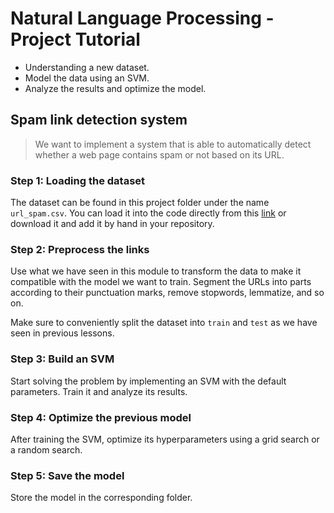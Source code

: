 # Natural Language Processing - Project Tutorial

- Understanding a new dataset.
- Model the data using an SVM.
- Analyze the results and optimize the model.

## Spam link detection system

> We want to implement a system that is able to automatically detect whether a web page contains spam or not based on its URL.

### Step 1: Loading the dataset

The dataset can be found in this project folder under the name `url_spam.csv`. You can load it into the code directly from this [link](`https://raw.githubusercontent.com/4GeeksAcademy/NLP-project-tutorial/main/url_spam.csv`) or download it and add it by hand in your repository.

### Step 2: Preprocess the links

Use what we have seen in this module to transform the data to make it compatible with the model we want to train. Segment the URLs into parts according to their punctuation marks, remove stopwords, lemmatize, and so on.

Make sure to conveniently split the dataset into `train` and `test` as we have seen in previous lessons.

### Step 3: Build an SVM

Start solving the problem by implementing an SVM with the default parameters. Train it and analyze its results.

### Step 4: Optimize the previous model

After training the SVM, optimize its hyperparameters using a grid search or a random search.

### Step 5: Save the model

Store the model in the corresponding folder.
